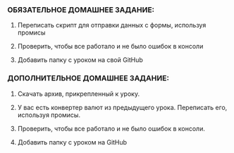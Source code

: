 ### ОБЯЗАТЕЛЬНОЕ ДОМАШНЕЕ ЗАДАНИЕ: ###

1) Переписать скрипт для отправки данных с формы, используя промисы

2) Проверить, чтобы все работало и не было ошибок в консоли
3) Добавить папку с уроком на свой GitHub

### ДОПОЛНИТЕЛЬНОЕ ДОМАШНЕЕ ЗАДАНИЕ: ###

1) Скачать архив, прикрепленный к уроку.

2) У вас есть конвертер валют из предыдущего урока. Переписать его, используя промисы.

3) Проверить, чтобы все работало и не было ошибок в консоли.

4) Добавить папку с уроком на GitHub